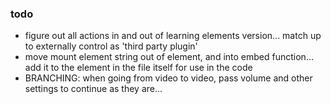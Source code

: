 ### todo
- figure out all actions in and out of learning elements version... match up to externally control as 'third party plugin'
- move mount element string out of element, and into embed function... add it to the element in the file itself for use in the code
- BRANCHING: when going from video to video, pass volume and other settings to continue as they are...